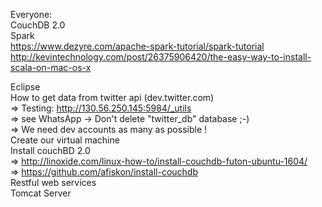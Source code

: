 
Everyone: </br>
CouchDB 2.0 </br>
Spark </br>
https://www.dezyre.com/apache-spark-tutorial/spark-tutorial</br>
http://kevintechnology.com/post/26375906420/the-easy-way-to-install-scala-on-mac-os-x</br>


Eclipse </br>
How to get data from twitter api (dev.twitter.com) </br>
=> Testing: http://130.56.250.145:5984/_utils </br>
=> see WhatsApp -> Don't delete "twitter_db" database ;-) </br>
=> We need dev accounts as many as possible ! </br>
Create our virtual machine </br>
Install couchBD 2.0<br>
=> http://linoxide.com/linux-how-to/install-couchdb-futon-ubuntu-1604/ </br>
=> https://github.com/afiskon/install-couchdb </br>
Restful web services <br>
Tomcat Server 

